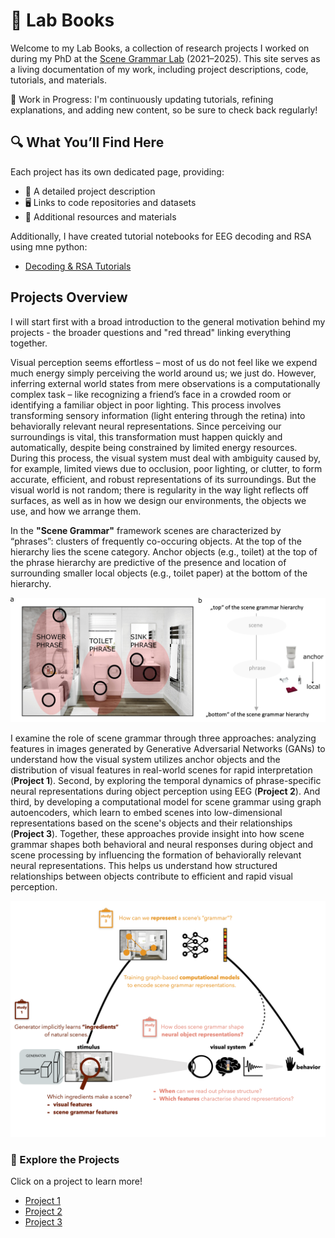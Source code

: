 # 🧠 Lab Books

Welcome to my Lab Books, a collection of research projects I worked on during my PhD at the [Scene Grammar Lab](https://www.scenegrammarlab.com/) (2021–2025). This site serves as a living documentation of my work, including project descriptions, code, tutorials, and materials.

🚧 Work in Progress: I'm continuously updating tutorials, refining explanations, and adding new content, so be sure to check back regularly!

## 🔍 What You’ll Find Here

Each project has its own dedicated page, providing:

- 📖 A detailed project description
- 🖥️ Links to code repositories and datasets
- 🔗 Additional resources and materials

Additionally, I have created tutorial notebooks for EEG decoding and RSA using mne python:

- [Decoding & RSA Tutorials](tutorials.md)  

## Projects Overview

I will start first with a broad introduction to the general motivation behind my projects - the broader questions and "red thread" linking everything together. 

Visual perception seems effortless – most of us do not feel like we expend much energy simply perceiving the world around us; we just do. However, inferring external world states from mere observations is a computationally complex task – like recognizing a friend’s face in a crowded room or identifying a familiar object in poor lighting. This process involves transforming sensory information (light entering through the retina) into behaviorally relevant neural representations. Since perceiving our surroundings is vital, this transformation must happen quickly and automatically, despite being constrained by limited energy resources. During this process, the visual system must deal with ambiguity caused by, for example, limited views due to occlusion, poor lighting, or clutter, to form accurate, efficient, and robust representations of its surroundings. But the visual world is not random; there is regularity in the way light reflects off surfaces, as well as in how we design our environments, the objects
we use, and how we arrange them.

In the **"Scene Grammar"**  framework scenes are characterized by “phrases”: clusters of frequently
co-occuring objects. At the top of the hierarchy lies the scene category. Anchor objects (e.g., toilet) at the top of the phrase hierarchy are predictive of the presence and location of surrounding smaller local objects (e.g., toilet paper) at the
bottom of the hierarchy.

![Figure 0.2: Projects Overview](assets/images/Figure02.png)

I examine the role of scene grammar through three approaches: analyzing features in images generated by Generative Adversarial Networks (GANs) to understand how the visual system utilizes anchor objects and the distribution of visual features in real-world scenes for rapid interpretation (**Project 1**). Second, by exploring the temporal dynamics of phrase-specific neural representations during object perception using EEG (**Project 2**). And third, by developing a computational model for scene grammar using graph autoencoders, which learn to embed scenes into low-dimensional representations based on the scene's objects and their relationships (**Project 3**). Together, these approaches provide insight into how scene grammar shapes both behavioral and neural responses during object and scene processing by influencing
the formation of behaviorally relevant neural representations. This helps us understand how structured relationships between objects contribute to efficient and rapid visual perception.

![Figure 0.2: Projects Overview](assets/images/Figure0.png)

### 🚀 Explore the Projects

Click on a project to learn more!

- [Project 1](projects/project-1.md)
- [Project 2](projects/project-2.md)
- [Project 3](projects/project-3.md)